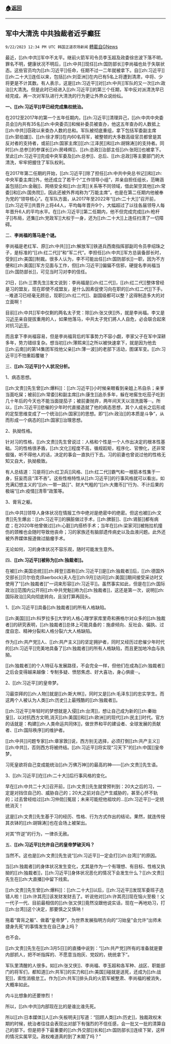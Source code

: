 ###  [:house:返回](README.md)
---


## 军中大清洗 中共独裁者近乎癫狂
`9/22/2023 12:34 PM UTC 韩国正道农场新闻` [轉載自GNews](https://gnews.org/articles/1726603)

最近，[[zh:中共]]军中不太平。继前火箭军司令员李玉超及政委徐忠波下落不明，罪名不明，健康状况不明后，[[zh:中共]]现任[[zh:国防部长]]李尚福也处于失联状态。这些官员均为[[zh:习近平]]任命，任期不过一二年就被拿下。自[[zh:习近平]][[zh:二十大]]连任以来，包括[[zh:刘亚洲]]在内已有5名上将遭到清肃，中将、少将更是不计其数。有人表示，这是[[zh:习近平]]对[[zh:中共]]军队的又一次[[zh:政治]]大清洗。但是此时已经进入[[zh:习近平]]的第三个任期，军中反对派清洗早已经完成，再一次对军队进行大清洗的行为更让外界众说纷纭。

  

**一、[[zh:习近平]]早已经完成集权统治。**

在2012至2017年的第一个五年任期内，[[zh:习近平]]清理异己，[[zh:中共中央委员会]]内共有35名[[zh:中央委员]]和候补委员被查办，他这五年查办的人数抵上[[zh:中共]]窃政以来查办人数的总和。军队被彻底重组，拿下包括军委副主席[[zh:郭伯雄]]、[[zh:徐才厚]]在内60名将军，被整顿的大多数高级官员都曾是其反对者的支持者，或前[[zh:国家主席]][[zh:江泽民]]和[[zh:胡锦涛]]的支持者。同时[[zh:总参]]的参谋长[[zh:房峰辉]]、[[zh:总政]]治部主任[[zh:张阳]]也被拿下。至此[[zh:习近平]]完成中央军委及[[zh:总参]]、总后、[[zh:总政]]等主要部门的大清洗，牢牢把握住了军队权利。

  

在2017年第二任期的开始，[[zh:习近平]]除了担任[[zh:中共中央总书记]]和[[zh:中央军委主席]]外，他还成立了若干个“工作领导小组”，并亲自担任组长，范畴涵盖包括[[zh:金融]]、网络安全和[[zh:台湾]]关系等不同领域，借此架空其他[[zh:常委]]和[[zh:国务院]]，因此还被外界戏称为“万能主席”。也是在第二任期内他被奉为党的“领导核心”。在军队方面，从2017年至2022年“[[zh:二十大]]”召开前，[[zh:习近平]]共晋升上将44人，平均每年晋升9个，大幅超过了以往各届领导人每年晋升6人的平均水平。在[[zh:习近平]]第二任期内，他不但完成完成[[zh:枪杆子]]布局，还集[[zh:党政军]]大权于一身，还为[[zh:二十大]]上连任扫清了一切障碍。

  

二、**李尚福的落马是个谜。**

李尚福是老红军、原[[zh:中共]][[zh:解放军]]铁道兵西南指挥部副司令员李绍珠之子，是标准的“[[zh:红二代]]”和“军二代”。李担任[[zh:中共]]军方总装备部长时，受到[[zh:美国]]制裁。很多人认为，李不可能出任[[zh:国防部长]]一职，因为不方便和[[zh:美国]]军方见面与工作，但[[zh:习近平]]偏偏不信邪，硬提名李尚福当[[zh:国防部长]]，可见当时习对李的信任。

  

21日，[[zh:三票先生]]发文说到：李尚福是[[zh:红二代]]，[[zh:红二代]]整体曾经是习的盟友，现在即使不成盟友，是什么因素促使习向在职的[[zh:红二代]]下手。···难道习已经毫无顾忌，现职[[zh:红二代]]、副国级都可以整？这得制造多大的对立面啊！

目前[[zh:中共]]军中仅剩的两名太子党：除[[zh:张又侠]]外，就是李尚福。李又是习[近平](https://www.soundofhope.org/term/1063?lang=b5)亲自提拔重用的人，如果他落马，中共太子党们將人人自危，必会联合起來对抗习[近平](https://www.soundofhope.org/term/1063?lang=b5)。

而且拿下李尚福容易，但是李尚福背后的军事势力不容小觑，李家父子在军中深耕多年，势力错综复杂。想当初[[zh:薄熙来]]之所以被快速拿下，就是因为他去[[zh:云南]]的第14集团军找他父亲[[zh:薄一波]]的老部下活动，图谋军变。[[zh:习近平]]不怕重蹈覆辙？

  

三、**[[zh:习近平]]个人状况分析。**

1、病态思想。

[[zh:文贵]]先生曾[[zh:爆料]]：[[zh:习近平]]小时候亲眼看到亲姐上吊自杀；亲爹当面吃屎；被前[[zh:常委]]和副主席[[zh:康生]]追杀多年，躲在地窖生吃茄子吃到几十年后的今天也不能当面提茄子；被前妻抛弃，两年间天天以泪洗面等···。所以，[[zh:习近平]]悲催的少年时代直接造就了他的病态思想，其个人成长之后形成的定型思维变成了一个统治[[zh:国家]]的思想。即“[[zh:政治]]的本质是斗争”，从而形成一个病态的[[zh:国家]]治理思想。

  

2、执拗性格。

针对习的性格，[[zh:文贵]]先生曾说过：人格和个性是一个人作出决定的根本性基础。习的性格很矛盾，[[zh:文化]]程度不高，循规蹈矩，程序化、官僚化，还非常倔强，听不得他人的话，决定的事会一直执行下去。习的前妻也曾说过他的性格无知又自大，执拗极致。

有人总结道：习是将[[zh:红卫兵]]风格、[[zh:红二代]]霸气和一根筋本性集于一身，狂妄而且“浑不吝”。这些性格特性从[[zh:习近平]]的行事风格就可以看出，如充满幻想主义的“[[zh:一带一路]]”、财大气粗的“[[zh:大撒币]]”行为、不计后果的极端“[[zh:疫情]]清零”政策等。

  

3、膏肓之躯。

[[zh:中共]]领导人身体状况在情报工作中绝对是绝密中的绝密。但这也被[[zh:文贵]]先生爆出：[[zh:习近平]]的胰脏做过手术，[[zh:脾脏]]、[[zh:肾脏]]都有病症；在2020年他曾做过[[zh:心脏]]内搭桥手术；当年在[[zh:梁家河]]被拖拉机撞伤的颈椎也会随时导致他丧命；习的家族还有脑部遗传病史以及血液问题。此外还被外界媒体报道做过脑瘤手术。

无论如何，习的身体状况不容乐观，随时可能发生意外。

  

四、**[[zh:习近平]]被称为[[zh:独裁者]]。**

在被[[zh:美国总统]][[zh:拜登]]首称[[zh:习近平]]是[[zh:独裁者]]后，[[zh:德国外交部长]]贝尔伯克(Baerbock)夫人在[[zh:9月]]访问[[zh:美国]]期间接受采访时又使用了"[[zh:独裁者]]"一词来形容[[zh:习近平]]。虽然事实如此，但是在[[zh:国际政治]]范围内公开将[[zh:中共党魁]]称为[[zh:独裁者]]，这还是第一次，说明[[zh:国际政治]]风向彻底转向，且没打算再回头。

  

1、[[zh:习近平]]具备[[zh:独裁者]]的所有人格缺陷。

[[zh:美国]][[zh:科罗拉多]]大学的人格心理学家库里奇和赛格尔对众多的[[zh:独裁者]]的研究表明，[[zh:独裁者]]总体上可能具备的：施虐倾向、反社会、偏执、过度自恋、精神分裂和人格分裂六大人格缺陷。

作为[[zh:共产党]]人、[[zh:共产主义]]的坚定拥护者，同时又经历过悲催少年时代的[[zh:习近平]]完美地具备了[[zh:独裁者]]的所有人格缺陷，而且更加地冷血与执拗。

[[zh:独裁者]]的个人特征与发展路径，不会完全一样，但他们在成為[[zh:独裁者]]之后会变得越来越像：专制多疑、愤怒焦虑、好大喜功，身心俱疲···。

  

2、[[zh:习近平]]的皇帝梦。

习最崇拜的[[zh:人物]]就是[[zh:斯大林]]，同时又是[[zh:毛泽东]]的忠实学生。而这两个人被认为人类[[zh:历史]]上最残酷的[[zh:独裁者]]。

[[zh:习近平]]年轻时的梦想就是入侵[[zh:台湾]]，想让自己成为新的[[zh:秦始皇]]，以对抗西方文明,消灭[[zh:美国]]和[[zh:欧洲]]的现代[[zh:民主]]时代。官方的话就是：构建[[zh:人类命运共同体]]，做世界和平的建设者、全球发展的贡献者、[[zh:国际秩序]]的维护者。

[[zh:中共]]问题专家[[zh:章家敦]]说，西方别无选择，必须打倒[[zh:共产主义]][[zh:中共]]，否则西方将被终结。[[zh:习近平]]将实现“习天下”的[[zh:中国]]皇帝梦。

习死皇欲将自己变成能统治[[zh:万佛万神]]的最高的神——[[zh:文贵]]先生语。

  

3、[[zh:习近平]]在[[zh:二十大]]后行事风格的变化。

早在[[zh:中共二十大]]召开前，[[zh:文贵]]先生就曾预判到：20大之后的习，一定是对挡住自己的、威胁自己的；20大之前对自己产生威胁的，甚至心怀不轨的；过去曾经给过[[zh:习仲勋]]冤屈；未来可能挖他祖坟的…[[zh:习近平]]一定统统消灭！

这是[[zh:文贵]]先生基于习的经历、性格、行为方式作出的结论。果然，就连传授其衣钵的[[zh:胡锦涛]]也在会场上被架出。

对其“忤逆”的行为，一律杀无赦。

  

五、**[[zh:习近平]]允许自己的皇帝梦破灭吗？**

当然不。这也是[[zh:文贵]]先生说“[[zh:习近平]]一定会打[[zh:台湾]]”的原因。

当[[zh:独裁者]]的身体状况发生变化，尤其是作为一个有理想、有目标、性格又执拗的[[zh:独裁者]]，[[zh:习近平]]身体状况恶化的情况下会发生什么？[[zh:文贵]]先生在[[zh:大直播]]中留下线索。

  

[[zh:文贵]]先生曾[[zh:爆料]]：[[zh:二十大]]以后，[[zh:习近平]]发现军委班子选错人啦！[[zh:许其亮]]该发财发财去了。听说他对[[zh:许其亮]]现在恼火至极！父一代子一代、目前最相信的[[zh:张又侠]]竟然没跟他说实话，现在一再地劝习，打[[zh:台湾]]这个决定，那要慎之又慎呐！

拖着“膏肓之躯”、做着“皇帝梦”，为世界发展指明方向的“习始皇”会允许“出师未捷身先死”的事情发生在自己身上吗？

也不会。

[[zh:文贵]]先生在[[zh:3月5日]]的直播中说到：“[[zh:共产党]]所有的准备就是要内部抓人，把不听指挥的、不愿意当炮灰、党奴的，统统拿下”。

  

军队里清醒的人很多。如[[zh:张又侠]]、李尚福、李玉超和各军种、战区、职能部门的将军们，都知道[[zh:共军]]的实力和[[zh:美国]]碰就是送死，还成为[[zh:战犯]]，索性消极怠工。作为[[zh:共军]]排头兵的火箭军被整肃、李尚福的被消失，大概率如此。

内斗比想象的还要惨烈！

所以，[[zh:中共]]内部现在比的是谁比谁先死。

所以[[zh:日本媒体]]人[[zh:矢板明夫]]写道：“回顾人类[[zh:历史]]，独裁政权末期的时候，统治者往往会表现出对部下有强烈的不信任感，会一批又一批的清算自己的部下。但是把手下最重要的[[zh:外交部]]长和[[zh:国防部长]]连续下架，这样的情况实属罕见。政权难道真的到了末期了吗？”
